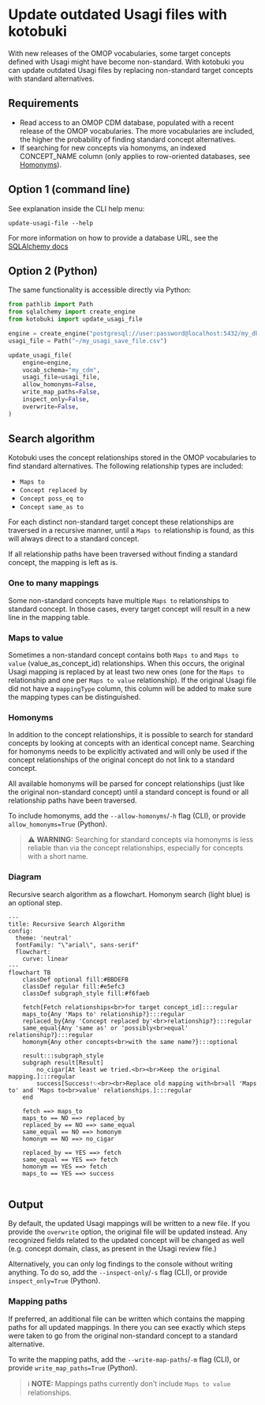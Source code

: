 # Update outdated Usagi files with kotobuki

With new releases of the OMOP vocabularies, some target concepts defined with
Usagi might have become non-standard. With kotobuki you can update
outdated Usagi files by replacing non-standard target concepts with standard
alternatives.

## Requirements

- Read access to an OMOP CDM database, populated with a recent release of the OMOP
vocabularies. The more vocabularies are included, the higher the probability of
finding standard concept alternatives.
- If searching for new concepts via homonyms, an indexed CONCEPT_NAME column
(only applies to row-oriented databases, see [Homonyms](#homonyms)).

## Option 1 (command line)

See explanation inside the CLI help menu:
```shell
update-usagi-file --help
```

For more information on how to provide a database URL, see the
[SQLAlchemy docs](https://docs.sqlalchemy.org/en/20/core/engines.html#database-urls)

## Option 2 (Python)

The same functionality is accessible directly via Python:

```python
from pathlib import Path
from sqlalchemy import create_engine
from kotobuki import update_usagi_file

engine = create_engine("postgresql://user:password@localhost:5432/my_db")
usagi_file = Path("~/my_usagi_save_file.csv")

update_usagi_file(
    engine=engine,
    vocab_schema="my_cdm",
    usagi_file=usagi_file,
    allow_homonyms=False,
    write_map_paths=False,
    inspect_only=False,
    overwrite=False,
)
```

## Search algorithm
Kotobuki uses the concept relationships stored in the OMOP vocabularies
to find standard alternatives. The following relationship types are included:

- `Maps to`
- `Concept replaced by`
- `Concept poss_eq to`
- `Concept same_as to`

For each distinct non-standard target concept these relationships are traversed in a
recursive manner, until a `Maps to` relationship is found, as this will always
direct to a standard concept.

If all relationship paths have been traversed without finding a standard concept,
the mapping is left as is.

### One to many mappings
Some non-standard concepts have multiple `Maps to` relationships to standard
concept. In those cases, every target concept will result in a new line in the
mapping table.

### Maps to value
Sometimes a non-standard concept contains both `Maps to` and `Maps to value`
(value_as_concept_id) relationships. When this occurs, the original Usagi mapping is
replaced by at least two new ones (one for the `Maps to` relationship and one
per `Maps to value` relationship).
If the original Usagi file did not have a `mappingType` column,
this column will be added to make sure the mapping types can be distinguished.

### Homonyms
In addition to the concept relationships, it is possible to search for standard
concepts by looking at concepts with an identical concept name.
Searching for homonyms needs to be explicitly activated and will only be used if
the concept relationships of the original concept do not link to a standard concept.

All available homonyms will be parsed for concept relationships (just like the original
non-standard concept) until a standard concept is found or all relationship paths have
been traversed.

To include homonyms, add the `--allow-homonyms`/`-h` flag (CLI), or provide
`allow_homonyms=True` (Python).

> ⚠️ **WARNING:**
> Searching for standard concepts via homonyms is less reliable than via the concept
> relationships, especially for concepts with a short name.

### Diagram

Recursive search algorithm as a flowchart.
Homonym search (light blue) is an optional step.

```mermaid
---
title: Recursive Search Algorithm
config:
  theme: 'neutral'
  fontFamily: "\"arial\", sans-serif"
  flowchart: 
    curve: linear
---
flowchart TB
    classDef optional fill:#BBDEFB
    classDef regular fill:#e5efc3
    classDef subgraph_style fill:#f6faeb
    
    fetch[Fetch relationships<br>for target concept_id]:::regular
    maps_to{Any 'Maps to' relationship?}:::regular
    replaced_by{Any 'Concept replaced by'<br>relationship?}:::regular
    same_equal{Any 'same as' or 'possibly<br>equal' relationship?}:::regular
    homonym{Any other concepts<br>with the same name?}:::optional
    
    result:::subgraph_style
    subgraph result[Result]
        no_cigar[At least we tried.<br><br>Keep the original mapping.]:::regular
        success[Success!✨<br><br>Replace old mapping with<br>all 'Maps to' and 'Maps to<br>value' relationships.]:::regular
    end
    
    fetch ==> maps_to
    maps_to == NO ==> replaced_by
    replaced_by == NO ==> same_equal
    same_equal == NO ==> homonym
    homonym == NO ==> no_cigar

    replaced_by == YES ==> fetch
    same_equal == YES ==> fetch
    homonym == YES ==> fetch
    maps_to == YES ==> success
    
```

## Output
By default, the updated Usagi mappings will be written to a new file. If you provide the
`overwrite` option, the original file will be updated instead. Any recognized fields
related to the updated concept will be changed as well (e.g. concept domain, class, as
present in the Usagi review file.)

Alternatively, you can only log findings to the console without writing anything. To do so,
add the `--inspect-only`/`-s` flag (CLI), or provide `inspect_only=True` (Python).

### Mapping paths
If preferred, an additional file can be written which contains the mapping paths for
all updated mappings. In there you can see exactly which steps were taken to go from the
original non-standard concept to a standard alternative.

To write the mapping paths, add the `--write-map-paths`/`-m` flag (CLI), or provide
`write_map_paths=True` (Python).

> ℹ️ **NOTE:**
> Mappings paths currently don't include `Maps to value` relationships.
